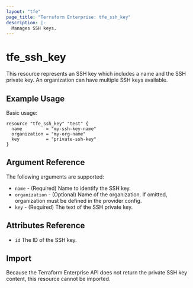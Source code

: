 ```yaml
---
layout: "tfe"
page_title: "Terraform Enterprise: tfe_ssh_key"
description: |-
  Manages SSH keys.
---
```


# tfe_ssh_key

This resource represents an SSH key which includes a name and the SSH private
key. An organization can have multiple SSH keys available.

## Example Usage

Basic usage:

```hcl
resource "tfe_ssh_key" "test" {
  name         = "my-ssh-key-name"
  organization = "my-org-name"
  key          = "private-ssh-key"
}
```

## Argument Reference

The following arguments are supported:

* `name` - (Required) Name to identify the SSH key.
* `organization` - (Optional) Name of the organization. If omitted, organization must be defined in the provider config.
* `key` - (Required) The text of the SSH private key.

## Attributes Reference

* `id` The ID of the SSH key.

## Import

Because the Terraform Enterprise API does not return the private SSH key
content, this resource cannot be imported.
